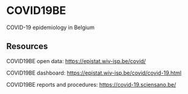 # COVID19BE
COVID-19 epidemiology in Belgium

## Resources

COVID19BE open data: https://epistat.wiv-isp.be/covid/

COVID19BE dashboard: https://epistat.wiv-isp.be/covid/covid-19.html

COVID19BE reports and procedures: https://covid-19.sciensano.be/

